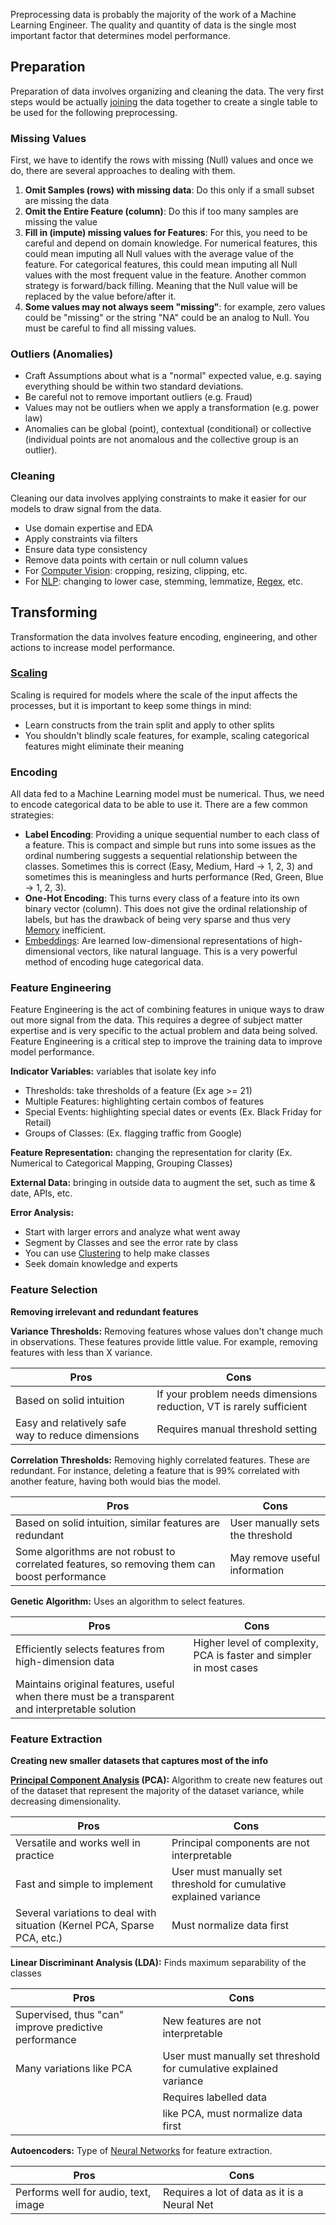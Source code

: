 
Preprocessing data is probably the majority of the work of a Machine Learning Engineer. The quality and quantity of data is the single most important factor that determines model performance.

## Preparation

Preparation of data involves organizing and cleaning the data. The very first steps would be actually [joining](../../Databases/Relational%20Databases.md) the data together to create a single table to be used for the following preprocessing.

### Missing Values

First, we have to identify the rows with missing (Null) values and once we do, there are several approaches to dealing with them.

1. **Omit Samples (rows) with missing data**: Do this only if a small subset are missing the data
2. **Omit the Entire Feature (column)**: Do this if too many samples are missing the value
3. **Fill in (impute) missing values for Features**: For this, you need to be careful and depend on domain knowledge. For numerical features, this could mean imputing all Null values with the average value of the feature. For categorical features, this could mean imputing all Null values with the most frequent value in the feature. Another common strategy is forward/back filling. Meaning that the Null value will be replaced by the value before/after it.
4. **Some values may not always seem "missing"**: for example, zero values could be "missing" or the string "NA" could be an analog to Null. You must be careful to find all missing values.


### Outliers (Anomalies)

- Craft Assumptions about what is a "normal" expected value, e.g. saying everything should be within two standard deviations.
- Be careful not to remove important outliers (e.g. Fraud)
- Values may not be outliers when we apply a transformation (e.g. power law)
- Anomalies can be global (point), contextual (conditional) or collective (individual points are not anomalous and the collective group is an outlier).



### Cleaning

Cleaning our data involves applying constraints to make it easier for our models to draw signal from the data.

- Use domain expertise and EDA
- Apply constraints via filters
- Ensure data type consistency
- Remove data points with certain or null column values
- For [Computer Vision](../Deep%20Learning/Computer%20Vision.md): cropping, resizing, clipping, etc.
- For [NLP](../Deep%20Learning/NLP.md): changing to lower case, stemming, lemmatize, [Regex](../../Software%20Engineering/Regex.md), etc.


## Transforming

Transformation the data involves feature encoding, engineering, and other actions to increase model performance.

### [Scaling](../Scaling.md)

Scaling is required for models where the scale of the input affects the processes, but it is important to keep some things in mind:
- Learn constructs from the train split and apply to other splits
- You shouldn't blindly scale features, for example, scaling categorical features might eliminate their meaning

### Encoding

All data fed to a Machine Learning model must be numerical. Thus, we need to encode categorical data to be able to use it. There are a few common strategies:
- **Label Encoding**: Providing a unique sequential number to each class of a feature. This is compact and simple but runs into some issues as the ordinal numbering suggests a sequential relationship between the classes. Sometimes this is correct (Easy, Medium, Hard -> 1, 2, 3) and sometimes this is meaningless and hurts performance (Red, Green, Blue -> 1, 2, 3).
- **One-Hot Encoding**: This turns every class of a feature into its own binary vector (column). This does not give the ordinal relationship of labels, but has the drawback of being very sparse and thus very [Memory](../../Electrical%20Engineering/Digital/Memory%20&%20Cache.md) inefficient.
- [Embeddings](../Deep%20Learning/Embeddings.md): Are learned low-dimensional representations of high-dimensional vectors, like natural language. This is a very powerful method of encoding huge categorical data.


### Feature Engineering

Feature Engineering is the act of combining features in unique ways to draw out more signal from the data. This requires a degree of subject matter expertise and is very specific to the actual problem and data being solved. Feature Engineering is a critical step to improve the training data to improve model performance. 

**Indicator Variables:** variables that isolate key info
- Thresholds: take thresholds of a feature (Ex age >= 21)
- Multiple Features: highlighting certain combos of features
- Special Events: highlighting special dates or events (Ex. Black Friday for Retail)
- Groups of Classes:  (Ex. flagging traffic from Google)

**Feature Representation:** changing the representation for clarity (Ex. Numerical to Categorical  Mapping, Grouping Classes)

**External Data:** bringing in outside data to augment the set, such as time & date, APIs, etc.

**Error Analysis:** 
- Start with larger errors and analyze what went away
- Segment by Classes and see the error rate by class
- You can use [Clustering](../Clustering.md) to help make classes
- Seek domain knowledge and experts


### Feature Selection

**Removing irrelevant and redundant features**

**Variance Thresholds:** Removing features whose values don't change much in observations. These features provide little value. For example, removing features with less than X variance.

| Pros | Cons |
| --- | --- |
| Based on solid intuition| If your problem needs dimensions reduction, VT is rarely sufficient |
| Easy and relatively safe way to reduce dimensions | Requires manual threshold setting |


**Correlation Thresholds:** Removing highly correlated features. These are redundant. For instance, deleting a feature that is 99% correlated with another feature, having both would bias the model.

| Pros | Cons |
| --- | --- |
| Based on solid intuition, similar features are redundant | User manually sets the threshold |
| Some algorithms are not robust to correlated features, so removing them can boost performance | May remove useful information |


**Genetic Algorithm:** Uses an algorithm to select features.

| Pros | Cons |
| --- | --- |
| Efficiently selects features from high-dimension data | Higher level of complexity, PCA is faster and simpler in most cases |
| Maintains original features, useful when there must be a transparent and interpretable solution | |


### Feature Extraction

**Creating new smaller datasets that captures most of the info**

**[Principal Component Analysis](../PCA.md) (PCA):** Algorithm to create new features out of the dataset that represent the majority of the dataset variance, while decreasing dimensionality.

| Pros | Cons |
| --- | --- |
| Versatile and works well in practice | Principal components are not interpretable |
| Fast and simple to implement | User must manually set threshold for cumulative explained variance |
| Several variations to deal with situation (Kernel PCA, Sparse PCA, etc.) | Must normalize data first |

**Linear Discriminant Analysis (LDA):** Finds maximum separability of the classes

| Pros | Cons |
| --- | --- |
| Supervised, thus "can" improve predictive performance | New features are not interpretable |
| Many variations like PCA | User must manually set threshold for cumulative explained variance |
| | Requires labelled data |
| | like PCA, must normalize data first |

**Autoencoders:** Type of [Neural Networks](../Deep%20Learning/Neural%20Networks.md) for feature extraction.

| Pros | Cons |
| --- | --- |
| Performs well for audio, text, image | Requires a lot of data as it is a Neural Net |
